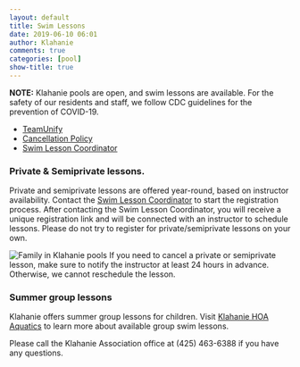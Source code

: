 ```yaml
---
layout: default
title: Swim Lessons
date: 2019-06-10 06:01
author: Klahanie
comments: true
categories: [pool]
show-title: true
---
```


<div class="alert alert-warning">
<strong>NOTE:</strong> Klahanie pools are open, and swim lessons are available. For the safety of our residents and staff, we follow CDC guidelines for the prevention of COVID-19.   
</div>

<div class="card float-right ml-4 mb-4">
  
  <ul class="list-group list-group-flush">
    <li class="list-group-item"><a href="https://www.teamunify.com/cmkhoaa">TeamUnify</a></li>
    <li class="list-group-item"><a href="{{site.url}}/files/cancellation-policy.pdf">Cancellation Policy</a></li>
    <li class="list-group-item"><a href="mailto:swimlessons@klahanie.com">Swim Lesson Coordinator</a></li>
  </ul>
</div>


### Private &amp; Semiprivate lessons. 

Private and semiprivate lessons are offered year-round, based on instructor availability. Contact the [Swim Lesson Coordinator](mailto:swimlessons@klahanie.com) to start the registration process. After contacting the Swim Lesson Coordinator, you will receive a unique registration link and will be connected with an instructor to schedule lessons. Please do not try to register for private/semiprivate lessons on your own.

<img src="{{site.url}}/images/swim-1.jpg" class="float-right" style="max-width:200px;" alt="Family in Klahanie pools" >
If you need to cancel a private or semiprivate lesson, make sure to notify the instructor at least 24 hours in advance. Otherwise, we cannot reschedule the lesson.

### Summer group lessons

Klahanie offers summer group lessons for children. Visit [Klahanie HOA Aquatics](https://www.teamunify.com/SubTabGeneric.jsp?team=cmkhoaa&_stabid_=167646) to learn more about available group swim lessons.

Please call the Klahanie Association office at (425) 463-6388 if you have any questions.
